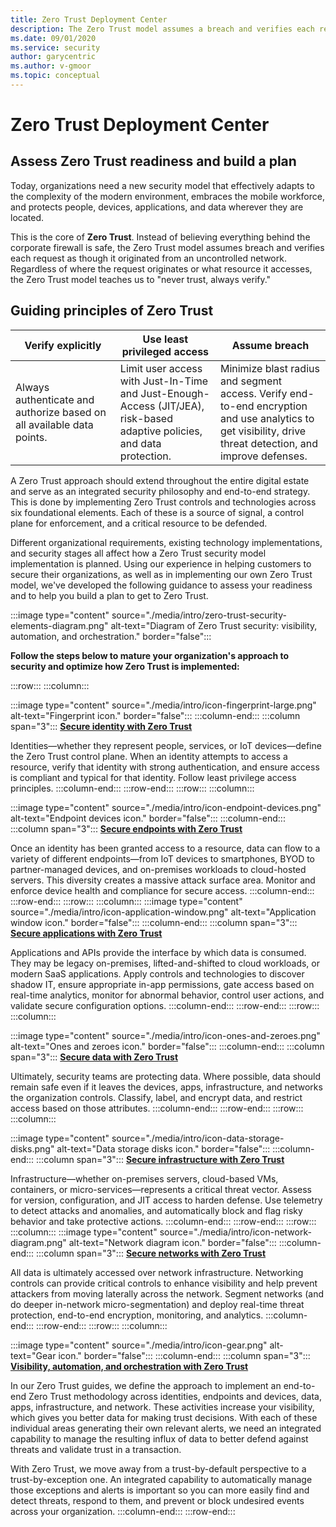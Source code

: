 ```yaml
---
title: Zero Trust Deployment Center
description: The Zero Trust model assumes a breach and verifies each request as though it originated from an uncontrolled network. Regardless of where the request originates or what resource it accesses, the Zero Trust model teaches us to never trust and to always verify.
ms.date: 09/01/2020
ms.service: security
author: garycentric
ms.author: v-gmoor
ms.topic: conceptual
---
```


# Zero Trust Deployment Center

## Assess Zero Trust readiness and build a plan

Today, organizations need a new security model that effectively adapts
to the complexity of the modern environment, embraces the mobile
workforce, and protects people, devices, applications, and data wherever
they are located.

This is the core of **Zero Trust**. Instead of believing everything
behind the corporate firewall is safe, the Zero Trust model assumes
breach and verifies each request as though it originated from an
uncontrolled network. Regardless of where the request originates or what
resource it accesses, the Zero Trust model teaches us to "never trust,
always verify."

## Guiding principles of Zero Trust

| Verify&nbsp;explicitly | Use least privileged access | Assume breach |
|------|-------|------|
| Always authenticate and authorize based on all available data points. | Limit user access with Just-In-Time and Just-Enough-Access (JIT/JEA), risk-based adaptive policies, and data protection. | Minimize blast radius and segment access. Verify end-to-end encryption and use analytics to get visibility, drive threat detection, and improve defenses. |


A Zero Trust approach should extend throughout the entire digital estate
and serve as an integrated security philosophy and end-to-end strategy.
This is done by implementing Zero Trust controls and technologies across
six foundational elements. Each of these is a source of signal, a
control plane for enforcement, and a critical resource to be defended.

Different organizational requirements, existing technology
implementations, and security stages all affect how a Zero Trust
security model implementation is planned. Using our experience in
helping customers to secure their organizations, as well as in
implementing our own Zero Trust model, we've developed the following
guidance to assess your readiness and to help you build a plan to get to
Zero Trust.

<!--
<img src="./media/image1.png" style="width:5.82154in;height:1.56944in" />
-->
:::image type="content" source="./media/intro/zero-trust-security-elements-diagram.png" alt-text="Diagram of Zero Trust security: visibility, automation, and orchestration." border="false":::

**Follow the steps below to mature your organization's approach to
security and optimize how Zero Trust is implemented:**

:::row:::
   :::column:::
<!--
<img src="./media/intro/image2.png" style="width:0.51701in;height:0.51701in" />
-->
:::image type="content" source="./media/intro/icon-fingerprint-large.png" alt-text="Fingerprint icon." border="false":::
   :::column-end:::
   :::column span="3":::
[**Secure identity with Zero Trust**](./identity.md)

Identities—whether they represent people, services, or IoT devices—define the Zero Trust control plane. When an identity attempts to access a resource, verify that identity with strong authentication, and ensure access is compliant and typical for that identity. Follow least privilege access principles.
   :::column-end:::
:::row-end:::
:::row:::
   :::column:::
<!--
<img src="./media/intro/image4.emf" style="width:0.27292in;height:0.27292in" />
-->
:::image type="content" source="./media/intro/icon-endpoint-devices.png" alt-text="Endpoint devices icon." border="false":::
   :::column-end:::
   :::column span="3":::
[**Secure endpoints with Zero Trust**](./endpoints.md)

Once an identity has been granted access to a resource, data can flow to a variety of different endpoints—from IoT devices to smartphones, BYOD to partner-managed devices, and on-premises workloads to cloud-hosted servers. This diversity creates a massive attack surface area. Monitor and enforce device health and compliance for secure access.
   :::column-end:::
:::row-end:::
:::row:::
   :::column:::
:::image type="content" source="./media/intro/icon-application-window.png" alt-text="Application window icon." border="false":::
   :::column-end:::
   :::column span="3":::
[**Secure applications with Zero Trust**](./applications.md)

Applications and APIs provide the interface by which data is consumed. They may be legacy on-premises, lifted-and-shifted to cloud workloads, or modern SaaS applications. Apply controls and technologies to discover shadow IT, ensure appropriate in-app permissions, gate access based on real-time analytics, monitor for abnormal behavior, control user actions, and validate secure configuration options.
   :::column-end:::
:::row-end:::
:::row:::
   :::column:::
<!--
<img src="./media/intro/image5.png" style="width:0.26189in;height:0.22618in" />
-->
:::image type="content" source="./media/intro/icon-ones-and-zeroes.png" alt-text="Ones and zeroes icon." border="false":::
   :::column-end:::
   :::column span="3":::
[**Secure data with Zero Trust**](./data.md)

Ultimately, security teams are protecting data. Where possible, data should remain safe even if it leaves the devices, apps, infrastructure, and networks the organization controls. Classify, label, and encrypt data, and restrict access based on those attributes.
   :::column-end:::
:::row-end:::
:::row:::
   :::column:::
<!--
<img src="./media/intro/image8.png" style="width:0.24653in;height:0.24653in" />
-->
:::image type="content" source="./media/intro/icon-data-storage-disks.png" alt-text="Data storage disks icon." border="false":::
   :::column-end:::
   :::column span="3":::
[**Secure infrastructure with Zero Trust**](./infrastructure.md)

Infrastructure—whether on-premises servers, cloud-based VMs, containers, or micro-services—represents a critical threat vector. Assess for version, configuration, and JIT access to harden defense. Use telemetry to detect attacks and anomalies, and automatically block and flag risky behavior and take protective actions.
   :::column-end:::
:::row-end:::
:::row:::
   :::column:::
:::image type="content" source="./media/intro/icon-network-diagram.png" alt-text="Network diagram icon." border="false":::
   :::column-end:::
   :::column span="3":::
[**Secure networks with Zero Trust**](./networks.md)

All data is ultimately accessed over network infrastructure. Networking controls can provide critical controls to enhance visibility and help prevent attackers from moving laterally across the network. Segment networks (and do deeper in-network micro-segmentation) and deploy real-time threat protection, end-to-end encryption, monitoring, and analytics.
   :::column-end:::
:::row-end:::
:::row:::
   :::column:::
<!--
<img src="./media/intro/icon-gear.png" style="width:75px;height:75px" />
-->
:::image type="content" source="./media/intro/icon-gear.png" alt-text="Gear icon." border="false":::
   :::column-end:::
   :::column span="3":::
[**Visibility, automation, and orchestration with Zero Trust**](./visibility-automation-orchestration.md)

In our Zero Trust guides, we define the approach to implement an end-to-end Zero Trust methodology across identities, endpoints and devices, data, apps, infrastructure, and network. These activities increase your visibility, which gives you better data for making trust decisions. With each of these individual areas generating their own relevant alerts, we need an integrated capability to manage the resulting influx of data to better defend against threats and validate trust in a transaction.

With Zero Trust, we move away from a trust-by-default perspective to a trust-by-exception one. An integrated capability to automatically manage those exceptions and alerts is important so you can more easily find and detect threats, respond to them, and prevent or block undesired events across your organization.
   :::column-end:::
:::row-end:::
